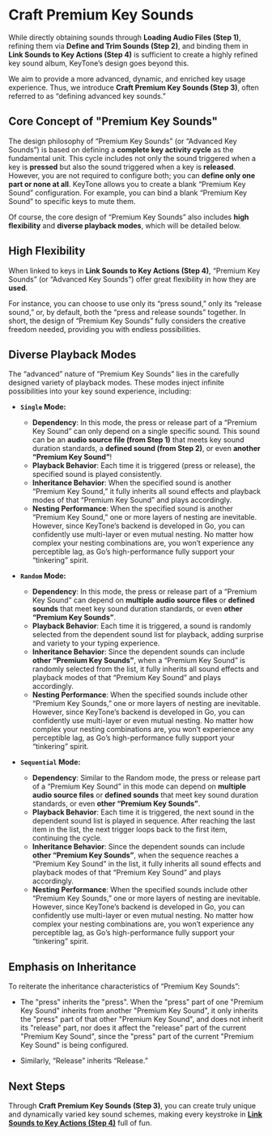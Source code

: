 # Craft Premium Key Sounds

While directly obtaining sounds through **Loading Audio Files (Step 1)**, refining them via **Define and Trim Sounds (Step 2)**, and binding them in **Link Sounds to Key Actions (Step 4)** is sufficient to create a highly refined key sound album, KeyTone’s design goes beyond this. 

We aim to provide a more advanced, dynamic, and enriched key usage experience. Thus, we introduce **Craft Premium Key Sounds (Step 3)**, often referred to as “defining advanced key sounds.”

## **Core Concept of "Premium Key Sounds"**

The design philosophy of “Premium Key Sounds” (or “Advanced Key Sounds”) is based on defining a **complete key activity cycle** as the fundamental unit. This cycle includes not only the sound triggered when a key is **pressed** but also the sound triggered when a key is **released**. However, you are not required to configure both; you can **define only one part or none at all**. KeyTone allows you to create a blank “Premium Key Sound” configuration. For example, you can bind a blank “Premium Key Sound” to specific keys to mute them.

Of course, the core design of “Premium Key Sounds” also includes **high flexibility** and **diverse playback modes**, which will be detailed below.

## **High Flexibility**

When linked to keys in **Link Sounds to Key Actions (Step 4)**, “Premium Key Sounds” (or “Advanced Key Sounds”) offer great flexibility in how they are **used**.

For instance, you can choose to use only its “press sound,” only its “release sound,” or, by default, both the “press and release sounds” together. In short, the design of “Premium Key Sounds” fully considers the creative freedom needed, providing you with endless possibilities.

## **Diverse Playback Modes**

The “advanced” nature of “Premium Key Sounds” lies in the carefully designed variety of playback modes. These modes inject infinite possibilities into your key sound experience, including:

* **`Single` Mode:**
  * **Dependency**: In this mode, the press or release part of a “Premium Key Sound” can only depend on a single specific sound. This sound can be an **audio source file (from Step 1)** that meets key sound duration standards, a **defined sound (from Step 2)**, or even **another “Premium Key Sound”**!
  * **Playback Behavior**: Each time it is triggered (press or release), the specified sound is played consistently.
  * **Inheritance Behavior**: When the specified sound is another “Premium Key Sound,” it fully inherits all sound effects and playback modes of that “Premium Key Sound” and plays accordingly.
  * **Nesting Performance**: When the specified sound is another “Premium Key Sound,” one or more layers of nesting are inevitable. However, since KeyTone’s backend is developed in Go, you can confidently use multi-layer or even mutual nesting. No matter how complex your nesting combinations are, you won’t experience any perceptible lag, as Go’s high-performance fully support your “tinkering” spirit.

* **`Random` Mode:**
  * **Dependency**: In this mode, the press or release part of a “Premium Key Sound” can depend on **multiple** **audio source files** or **defined sounds** that meet key sound duration standards, or even **other “Premium Key Sounds”**.
  * **Playback Behavior**: Each time it is triggered, a sound is randomly selected from the dependent sound list for playback, adding surprise and variety to your typing experience.
  * **Inheritance Behavior**: Since the dependent sounds can include **other “Premium Key Sounds”**, when a “Premium Key Sound” is randomly selected from the list, it fully inherits all sound effects and playback modes of that “Premium Key Sound” and plays accordingly.
  * **Nesting Performance**: When the specified sounds include other “Premium Key Sounds,” one or more layers of nesting are inevitable. However, since KeyTone’s backend is developed in Go, you can confidently use multi-layer or even mutual nesting. No matter how complex your nesting combinations are, you won’t experience any perceptible lag, as Go’s high-performance fully support your “tinkering” spirit.

* **`Sequential` Mode:**
  * **Dependency**: Similar to the Random mode, the press or release part of a “Premium Key Sound” in this mode can depend on **multiple** **audio source files** or **defined sounds** that meet key sound duration standards, or even **other “Premium Key Sounds”**.
  * **Playback Behavior**: Each time it is triggered, the next sound in the dependent sound list is played in sequence. After reaching the last item in the list, the next trigger loops back to the first item, continuing the cycle.
  * **Inheritance Behavior**: Since the dependent sounds can include **other “Premium Key Sounds”**, when the sequence reaches a “Premium Key Sound” in the list, it fully inherits all sound effects and playback modes of that “Premium Key Sound” and plays accordingly.
  * **Nesting Performance**: When the specified sounds include other “Premium Key Sounds,” one or more layers of nesting are inevitable. However, since KeyTone’s backend is developed in Go, you can confidently use multi-layer or even mutual nesting. No matter how complex your nesting combinations are, you won’t experience any perceptible lag, as Go’s high-performance fully support your “tinkering” spirit.

## **Emphasis on Inheritance**

To reiterate the inheritance characteristics of “Premium Key Sounds”:
* The "press" inherits the "press". When the "press" part of one "Premium Key Sound" inherits from another "Premium Key Sound", it only inherits the "press" part of that other "Premium Key Sound", and does not inherit its "release" part, nor does it affect the "release" part of the current "Premium Key Sound", since the "press" part of the current "Premium Key Sound" is being configured.

* Similarly, “Release” inherits “Release.”

## **Next Steps**

Through **Craft Premium Key Sounds (Step 3)**, you can create truly unique and dynamically varied key sound schemes, making every keystroke in [**Link Sounds to Key Actions (Step 4)**](../../key-package/按键联动声效/index.md) full of fun.